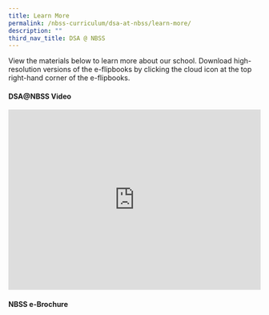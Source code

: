 ```yaml
---
title: Learn More
permalink: /nbss-curriculum/dsa-at-nbss/learn-more/
description: ""
third_nav_title: DSA @ NBSS
---
```



<p>View the materials below to learn more about our school. Download high-resolution versions of the e-flipbooks by clicking the cloud icon at the top right-hand corner of the e-flipbooks.</p>
<h4><strong>DSA@NBSS Video</strong></h4>
<div><iframe title="YouTube video player" src="https://www.youtube.com/embed/dz-6f1xY22E" width="100%" height="360" frameborder="0" allowfullscreen="allowfullscreen" data-mce-fragment="1"></iframe></div>
<h4><strong>NBSS e-Brochure</strong></h4>
